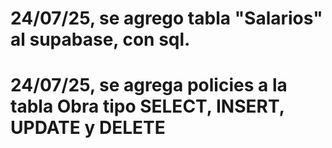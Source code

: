 # 24/07/25, se agrego tabla "Salarios" al supabase, con sql.
# 24/07/25, se agrega policies a la tabla Obra tipo SELECT, INSERT, UPDATE y DELETE
